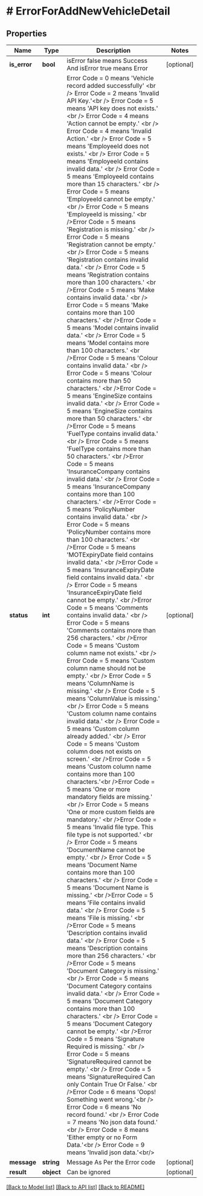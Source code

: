 # # ErrorForAddNewVehicleDetail

## Properties

Name | Type | Description | Notes
------------ | ------------- | ------------- | -------------
**is_error** | **bool** | isError false means Success And isError true means Error | [optional]
**status** | **int** | Error Code &#x3D; 0 means &#39;Vehicle record added successfully&#39; &lt;br /&gt; Error Code &#x3D; 2 means &#39;Invalid API Key.&#39;&lt;br /&gt; Error Code &#x3D; 5 means &#39;API key does not exists.&#39; &lt;br /&gt; Error Code &#x3D; 4 means &#39;Action cannot be empty.&#39; &lt;br /&gt; Error Code &#x3D; 4 means &#39;Invalid Action.&#39; &lt;br /&gt; Error Code &#x3D; 5 means &#39;EmployeeId does not exists.&#39; &lt;br /&gt; Error Code &#x3D; 5 means &#39;EmployeeId contains invalid data.&#39; &lt;br /&gt; Error Code &#x3D; 5 means &#39;EmployeeId contains more than 15 characters.&#39; &lt;br /&gt; Error Code &#x3D; 5 means &#39;EmployeeId cannot be empty.&#39; &lt;br /&gt; Error Code &#x3D; 5 means &#39;EmployeeId is missing.&#39; &lt;br /&gt;Error Code &#x3D; 5 means &#39;Registration is missing.&#39; &lt;br /&gt; Error Code &#x3D; 5 means &#39;Registration cannot be empty.&#39; &lt;br /&gt; Error Code &#x3D; 5 means &#39;Registration contains invalid data.&#39; &lt;br /&gt; Error Code &#x3D; 5 means &#39;Registration contains more than 100 characters.&#39; &lt;br /&gt;Error Code &#x3D; 5 means &#39;Make contains invalid data.&#39; &lt;br /&gt; Error Code &#x3D; 5 means &#39;Make contains more than 100 characters.&#39; &lt;br /&gt;Error Code &#x3D; 5 means &#39;Model contains invalid data.&#39; &lt;br /&gt; Error Code &#x3D; 5 means &#39;Model contains more than 100 characters.&#39; &lt;br /&gt;Error Code &#x3D; 5 means &#39;Colour contains invalid data.&#39; &lt;br /&gt; Error Code &#x3D; 5 means &#39;Colour contains more than 50 characters.&#39; &lt;br /&gt;Error Code &#x3D; 5 means &#39;EngineSize contains invalid data.&#39; &lt;br /&gt; Error Code &#x3D; 5 means &#39;EngineSize contains more than 50 characters.&#39; &lt;br /&gt;Error Code &#x3D; 5 means &#39;FuelType contains invalid data.&#39; &lt;br /&gt; Error Code &#x3D; 5 means &#39;FuelType contains more than 50 characters.&#39; &lt;br /&gt;Error Code &#x3D; 5 means &#39;InsuranceCompany contains invalid data.&#39; &lt;br /&gt; Error Code &#x3D; 5 means &#39;InsuranceCompany contains more than 100 characters.&#39; &lt;br /&gt;Error Code &#x3D; 5 means &#39;PolicyNumber contains invalid data.&#39; &lt;br /&gt; Error Code &#x3D; 5 means &#39;PolicyNumber contains more than 100 characters.&#39; &lt;br /&gt;Error Code &#x3D; 5 means &#39;MOTExpiryDate field contains invalid data.&#39; &lt;br /&gt;Error Code &#x3D; 5 means &#39;InsuranceExpiryDate field contains invalid data.&#39; &lt;br /&gt; Error Code &#x3D; 5 means &#39;InsuranceExpiryDate field cannot be empty.&#39; &lt;br /&gt;Error Code &#x3D; 5 means &#39;Comments contains invalid data.&#39; &lt;br /&gt; Error Code &#x3D; 5 means &#39;Comments contains more than 256 characters.&#39; &lt;br /&gt;Error Code &#x3D; 5 means &#39;Custom column name not exists.&#39; &lt;br /&gt; Error Code &#x3D; 5 means &#39;Custom column name should not be empty.&#39; &lt;br /&gt; Error Code &#x3D; 5 means &#39;ColumnName is missing.&#39; &lt;br /&gt; Error Code &#x3D; 5 means &#39;ColumnValue is missing.&#39; &lt;br /&gt; Error Code &#x3D; 5 means &#39;Custom  column name contains invalid data.&#39; &lt;br /&gt; Error Code &#x3D; 5 means &#39;Custom column already added.&#39; &lt;br /&gt; Error Code &#x3D; 5 means &#39;Custom column does not exists on screen.&#39; &lt;br /&gt;Error Code &#x3D; 5 means &#39;Custom column name contains more than 100 characters.&#39;&lt;br /&gt;Error Code &#x3D; 5 means &#39;One or more mandatory fields are missing.&#39; &lt;br /&gt; Error Code &#x3D; 5 means &#39;One or more custom fields are mandatory.&#39; &lt;br /&gt;Error Code &#x3D; 5 means &#39;Invalid file type. This file type is not supported.&#39; &lt;br /&gt; Error Code &#x3D; 5 means &#39;DocumentName cannot be empty.&#39; &lt;br /&gt; Error Code &#x3D; 5 means &#39;Document Name contains more than 100 characters.&#39; &lt;br /&gt; Error Code &#x3D; 5 means &#39;Document Name is missing.&#39; &lt;br /&gt;Error Code &#x3D; 5 means &#39;File contains invalid data.&#39; &lt;br /&gt; Error Code &#x3D; 5 means &#39;File is missing.&#39; &lt;br /&gt;Error Code &#x3D; 5 means &#39;Description contains invalid data.&#39; &lt;br /&gt; Error Code &#x3D; 5 means &#39;Description contains more than 256 characters.&#39; &lt;br /&gt;Error Code &#x3D; 5 means &#39;Document Category is missing.&#39; &lt;br /&gt; Error Code &#x3D; 5 means &#39;Document Category contains invalid data.&#39; &lt;br /&gt; Error Code &#x3D; 5 means &#39;Document Category contains more than 100 characters.&#39; &lt;br /&gt; Error Code &#x3D; 5 means &#39;Document Category cannot be empty.&#39; &lt;br /&gt;Error Code &#x3D; 5 means &#39;Signature Required is missing.&#39; &lt;br /&gt; Error Code &#x3D; 5 means &#39;SignatureRequired cannot be empty.&#39; &lt;br /&gt; Error Code &#x3D; 5 means &#39;SignatureRequired Can only Contain True Or False.&#39; &lt;br /&gt;Error Code &#x3D; 6 means &#39;Oops! Something went wrong.&#39;&lt;br /&gt; Error Code &#x3D; 6 means &#39;No record found.&#39; &lt;br /&gt; Error Code &#x3D; 7 means &#39;No json data found.&#39; &lt;br /&gt; Error Code &#x3D; 8 means &#39;Either empty or no Form Data.&#39;&lt;br /&gt; Error Code &#x3D; 9 means &#39;Invalid json data.&#39;&lt;br/&gt; | [optional]
**message** | **string** | Message As Per the Error code | [optional]
**result** | **object** | Can be ignored | [optional]

[[Back to Model list]](../../README.md#models) [[Back to API list]](../../README.md#endpoints) [[Back to README]](../../README.md)
